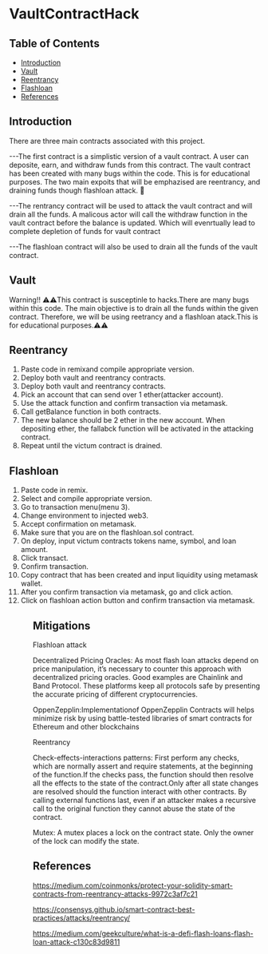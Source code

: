 # VaultContractHack









<!-- START doctoc generated TOC please keep comment here to allow auto update -->
<!-- DON'T EDIT THIS SECTION, INSTEAD RE-RUN doctoc TO UPDATE -->
## Table of Contents

- [Introduction](#introduction)
- [Vault](#Vault)
- [Reentrancy](#Reentrancy)
- [Flashloan](#Flashloan)
- [References](#References)

<!-- END doctoc generated TOC please keep comment here to allow auto update -->

## Introduction



There are three main contracts associated with this project.



---The first contract is a simplistic version of a vault contract. A user can deposite, earn, and withdraw funds from this contract. The vault contract has been created with many bugs within the code. This is for educational purposes. The two main expoits that will be emphazised are reentrancy, and draining funds though flashloan attack.  🤬

---The rentrancy contract will be used to attack the vault contract and will drain all the funds. A malicous actor will call the withdraw function in the vault contract before the balance is updated. Which will evenrtually lead to complete depletion of funds for vault contract

---The flashloan contract will also be used to drain all the funds of the vault contract. 

## Vault

Warning!! ⚠️⚠️This contract is susceptinle to hacks.There are many bugs within this code. The main objective is to drain all the funds within the given contract. Therefore, we will be using reetrancy and a flashloan atack.This is for educational purposes.⚠️⚠️



## Reentrancy

<ol>
 <li>Paste code in remixand compile appropriate version.<li>
 Deploy both vault and reentrancy contracts.<li>
 Deploy both vault and reentrancy contracts.<li>
 Pick an account that can send over 1 ether(attacker account).<li>
 Use the attack function and confirm transaction via metamask.<li>
 Call getBalance function in both contracts.<li>
 The new balance should be 2 ether in the new account. When depositing ether, the fallabck function will be activated in the attacking contract.<li>
 Repeat until the victum contract is drained. </ol>

## Flashloan


<ol><li> Paste code in remix.<li>
Select and compile appropriate version.
<li>Go to transaction menu(menu 3).
<li>Change environment to injected web3.
<li>Accept confirmation on metamask.
<li>Make sure that you are on the flashloan.sol contract.
<li>On deploy, input victum contracts tokens name, symbol, and loan amount.
<li>Click transact.
<li>Confirm transaction.
<li>Copy contract that has been created and input liquidity using metamask wallet.
<li>After you confirm transaction via metamask, go and click action.
<li>Click on flashloan action button and confirm transaction via metamask.<ol>

## Mitigations
<p> Flashloan attack </p>

Decentralized Pricing Oracles:
As most flash loan attacks depend on price manipulation, it’s necessary to counter this approach with decentralized pricing oracles. Good examples are Chainlink and Band Protocol. These platforms keep all protocols safe by presenting the accurate pricing of different cryptocurrencies.


OppenZepplin:Implementationof OppenZepplin Contracts will helps minimize risk by using battle-tested libraries of smart contracts for Ethereum and other blockchains









<p> Reentrancy </p>


Check-effects-interactions patterns:
First perform any checks, which are normally assert and require statements, at the beginning of the function.If the checks pass, the function should then resolve all the effects to the state of the contract.Only after all state changes are resolved should the function interact with other contracts. By calling external functions last, even if an attacker makes a recursive call to the original function they cannot abuse the state of the contract.

Mutex:
A mutex places a lock on the contract state. Only the owner of the lock can modify the state.



## References

https://medium.com/coinmonks/protect-your-solidity-smart-contracts-from-reentrancy-attacks-9972c3af7c21 

https://consensys.github.io/smart-contract-best-practices/attacks/reentrancy/

https://medium.com/geekculture/what-is-a-defi-flash-loans-flash-loan-attack-c130c83d9811
